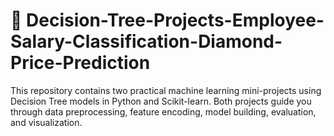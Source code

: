 # 💼  Decision-Tree-Projects-Employee-Salary-Classification-Diamond-Price-Prediction
This repository contains two practical machine learning mini-projects using Decision Tree models in Python and Scikit-learn. Both projects guide you through data preprocessing, feature encoding, model building, evaluation, and visualization.
